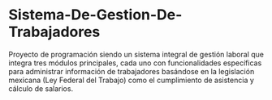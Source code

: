 # Sistema-De-Gestion-De-Trabajadores
Proyecto de programación siendo un sistema integral de gestión laboral que integra tres módulos principales, cada uno con funcionalidades específicas para administrar información de trabajadores basándose en la legislación mexicana (Ley Federal del Trabajo) como el cumplimiento de asistencia y cálculo de salarios. 
